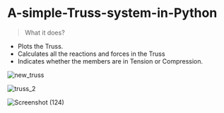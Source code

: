 # A-simple-Truss-system-in-Python

> What it does?
* Plots the Truss. 
* Calculates all the reactions and forces in the Truss
* Indicates whether the members are in Tension or Compression. 

![new_truss](https://user-images.githubusercontent.com/59713495/167249045-bc24d675-dad4-4e7e-a866-51db28d0c5e4.png)

![truss_2](https://user-images.githubusercontent.com/59713495/167249272-3116b3ca-56bb-4249-b60d-45f1d7243729.png)

![Screenshot (124)](https://user-images.githubusercontent.com/59713495/167249332-0cf43d38-8db9-4c56-8f0a-a14025d3e189.png)
